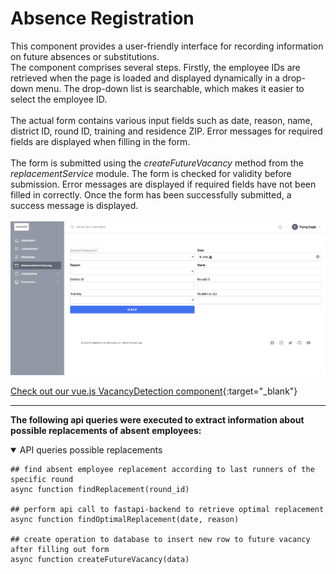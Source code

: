 # <i class="fas fa-calendar"></i> Absence Registration 

This component provides a user-friendly interface for recording information on future absences or substitutions.
<br>
The component comprises several steps. Firstly, the employee IDs are retrieved when the page is loaded and displayed dynamically in a drop-down menu. The drop-down list is searchable, which makes it easier to select the employee ID.
<br>
<br>
The actual form contains various input fields such as date, reason, name, district ID, round ID, training and residence ZIP. Error messages for required fields are displayed when filling in the form.
<br>
<br>
The form is submitted using the *createFutureVacancy* method from the *replacementService* module. The form is checked for validity before submission. Error messages are displayed if required fields have not been filled in correctly. Once the form has been successfully submitted, a success message is displayed.
<br>
<br>
![Absence detection](abwesenheit.png)

[<i class="fas fa-folder"></i> Check out our vue.js VacancyDetection component](https://github.com/UHPDome/backend_mainpost/blob/main/frontend/src/components/Views/Absences/VacancyDetection.vue){:target="_blank"}

---

**The following api queries were executed to extract information about possible replacements of absent employees:**

<details open>
<summary>API queries possible replacements</summary>

```
## find absent employee replacement according to last runners of the specific round
async function findReplacement(round_id)

## perform api call to fastapi-backend to retrieve optimal replacement
async function findOptimalReplacement(date, reason)

## create operation to database to insert new row to future vacancy after filling out form
async function createFutureVacancy(data) 

```
</details>